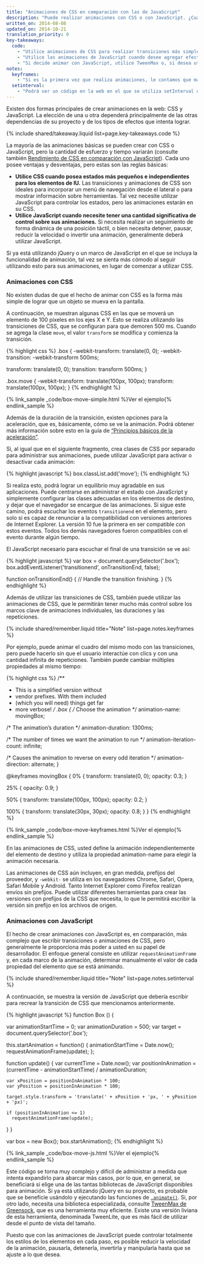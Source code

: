 ```yaml
---
title: "Animaciones de CSS en comparación con las de JavaScript"
description: "Puede realizar animaciones con CSS o con JavaScript. ¿Cuál debe utilizar y por qué?"
written_on: 2014-08-08
updated_on: 2014-10-21
translation_priority: 0
key-takeaways:
  code:
    - "Utilice animaciones de CSS para realizar transiciones más simples de “una sola acción”, como alternar los estados de los elementos de la IU."
    - "Utilice las animaciones de JavaScript cuando desee agregar efectos avanzados como rebotes, detenciones, pausas, rebobinados o disminuciones de velocidad."
    - "Si decide animar con JavaScript, utilice TweenMax o, si desea utilizar una solución más liviana, TweenLite."
notes:
  keyframes:
    - "Si es la primera vez que realiza animaciones, le contamos que marcos clave es un nombre que se utilizaba anteriormente en las animaciones realizadas a mano. Los animadores creaban marcos específicos para una parte de la acción, llamados marcos clave, en los que capturaban acciones como la parte más extrema de algún movimiento, y luego dibujaban todos los marcos individuales entre los marcos clave. En la actualidad, tenemos un proceso similar para las animaciones de CSS, en el que le indicamos al navegador los valores de las propiedades de CSS que se deben tener en determinados puntos y, luego, el navegador completa los espacios vacíos."
  setinterval:
    - "Podrá ver un código en la web en el que se utiliza setInterval o setTimeout para las animaciones. Esta no es una buena idea, ya que la animación no se sincronizará a la frecuencia de actualización de la pantalla, y es muy probable que se produzcan sacudidas y saltos. Siempre debe evitar utilizar este código y, en su lugar, utilizar requestAnimationFrame, el cual está sincronizado adecuadamente."
---
```

<p class="intro">
  Existen dos formas principales de crear animaciones en la web: CSS y JavaScript. La elección de una u otra dependerá principalmente de las otras dependencias de su proyecto y de los tipos de efectos que intenta lograr.
</p>

{% include shared/takeaway.liquid list=page.key-takeaways.code %}

La mayoría de las animaciones básicas se pueden crear con CSS o JavaScript, pero la cantidad de esfuerzo y tiempo variarán (consulte también [Rendimiento de CSS en comparación con JavaScript]({{site.fundamentals}}/look-and-feel/animations/animations-and-performance.html#css-vs-javascript-performance)). Cada uno posee ventajas y desventajas, pero estas son las reglas básicas:

* **Utilice CSS cuando posea estados más pequeños e independientes para los elementos de IU.** Las transiciones y animaciones de CSS son ideales para incorporar un menú de navegación desde el lateral o para mostrar información sobre herramientas. Tal vez necesite utilizar JavaScript para controlar los estados, pero las animaciones estarán en su CSS.
* **Utilice JavaScript cuando necesite tener una cantidad significativa de control sobre sus animaciones.** Si necesita realizar un seguimiento de forma dinámica de una posición táctil, o bien necesita detener, pausar, reducir la velocidad o invertir una animación, generalmente deberá utilizar JavaScript.

Si ya está utilizando jQuery o un marco de JavaScript en el que se incluya la funcionalidad de animación, tal vez se sienta más cómodo al seguir utilizando esto para sus animaciones, en lugar de comenzar a utilizar CSS.

### Animaciones con CSS

No existen dudas de que el hecho de animar con CSS es la forma más simple de lograr que un objeto se mueva en la pantalla.

A continuación, se muestran algunas CSS en las que se moverá un elemento de 100 píxeles en los ejes X e Y. Esto se realiza utilizando las transiciones de CSS, que se configuran para que demoren 500 ms. Cuando se agrega la clase `move`, el valor `transform` se modifica y comienza la transición.

{% highlight css %}
.box {
  -webkit-transform: translate(0, 0);
  -webkit-transition: -webkit-transform 500ms;

  transform: translate(0, 0);
  transition: transform 500ms;
}

.box.move {
  -webkit-transform: translate(100px, 100px);
  transform: translate(100px, 100px);
}
{% endhighlight %}

{% link_sample _code/box-move-simple.html %}Ver el ejemplo{% endlink_sample %}

Además de la duración de la transición, existen opciones para la aceleración, que es, básicamente, cómo se ve la animación. Podrá obtener más información sobre esto en la guía de [“Principios básicos de la aceleración”](the-basics-of-easing.html).

Si, al igual que en el siguiente fragmento, crea clases de CSS por separado para administrar sus animaciones, puede utilizar JavaScript para activar o desactivar cada animación:

{% highlight javascript %}
box.classList.add('move');
{% endhighlight %}

Si realiza esto, podrá lograr un equilibrio muy agradable en sus aplicaciones. Puede centrarse en administrar el estado con JavaScript y simplemente configurar las clases adecuadas en los elementos de destino, y dejar que el navegador se encargue de las animaciones. Si sigue este camino, podrá escuchar los eventos `transitionend` en el elemento, pero solo si es capaz de renunciar a la compatibilidad con versiones anteriores de Internet Explorer. La versión 10 fue la primera en ser compatible con estos eventos. Todos los demás navegadores fueron compatibles con el evento durante algún tiempo.

El JavaScript necesario para escuchar el final de una transición se ve así:

{% highlight javascript %}
var box = document.querySelector('.box');
box.addEventListener('transitionend', onTransitionEnd, false);

function onTransitionEnd() {
  // Handle the transition finishing.
}
{% endhighlight %}

Además de utilizar las transiciones de CSS, también puede utilizar las animaciones de CSS, que le permitirán tener mucho más control sobre los marcos clave de animaciones individuales, las duraciones y las repeticiones.

{% include shared/remember.liquid title="Note" list=page.notes.keyframes %}

Por ejemplo, puede animar el cuadro del mismo modo con las transiciones, pero puede hacerlo sin que el usuario interactúe con clics y con una cantidad infinita de repeticiones. También puede cambiar múltiples propiedades al mismo tiempo:

{% highlight css %}
/**
 * This is a simplified version without
 * vendor prefixes. With them included
 * (which you will need) things get far
 * more verbose!
 */
.box {
  /* Choose the animation */
  animation-name: movingBox;

  /* The animation’s duration */
  animation-duration: 1300ms;

  /* The number of times we want
      the animation to run */
  animation-iteration-count: infinite;

  /* Causes the animation to reverse
      on every odd iteration */
  animation-direction: alternate;
}

@keyframes movingBox {
  0% {
    transform: translate(0, 0);
    opacity: 0.3;
  }

  25% {
    opacity: 0.9;
  }

  50% {
    transform: translate(100px, 100px);
    opacity: 0.2;
  }

  100% {
    transform: translate(30px, 30px);
    opacity: 0.8;
  }
}
{% endhighlight %}

{% link_sample _code/box-move-keyframes.html %}Ver el ejemplo{% endlink_sample %}

En las animaciones de CSS, usted define la animación independientemente del elemento de destino y utiliza la propiedad animation-name para elegir la animación necesaria.

Las animaciones de CSS aún incluyen, en gran medida, prefijos del proveedor, y `-webkit-` se utiliza en los navegadores Chrome, Safari, Opera, Safari Mobile y Android. Tanto Internet Explorer como Firefox realizan envíos sin prefijos. Puede utilizar diferentes herramientas para crear las versiones con prefijos de la CSS que necesita, lo que le permitirá escribir la versión sin prefijo en los archivos de origen.

### Animaciones con JavaScript

El hecho de crear animaciones con JavaScript es, en comparación, más complejo que escribir transiciones o animaciones de CSS, pero generalmente le proporciona más poder a usted en su papel de desarrollador. El enfoque general consiste en utilizar `requestAnimationFrame` y, en cada marco de la animación, determinar manualmente el valor de cada propiedad del elemento que se está animando.

{% include shared/remember.liquid title="Note" list=page.notes.setinterval %}

A continuación, se muestra la versión de JavaScript que debería escribir para recrear la transición de CSS que mencionamos anteriormente.

{% highlight javascript %}
function Box () {

  var animationStartTime = 0;
  var animationDuration = 500;
  var target = document.querySelector('.box');

  this.startAnimation = function() {
    animationStartTime = Date.now();
    requestAnimationFrame(update);
  };

  function update() {
    var currentTime = Date.now();
    var positionInAnimation = (currentTime - animationStartTime) / animationDuration;

    var xPosition = positionInAnimation * 100;
    var yPosition = positionInAnimation * 100;

    target.style.transform = 'translate(' + xPosition + 'px, ' + yPosition + 'px)';

    if (positionInAnimation <= 1)
      requestAnimationFrame(update);
  }
}

var box = new Box();
box.startAnimation();
{% endhighlight %}

{% link_sample _code/box-move-js.html %}Ver el ejemplo{% endlink_sample %}

Este código se torna muy complejo y difícil de administrar a medida que intenta expandirlo para abarcar más casos, por lo que, en general, se beneficiará si elige una de las tantas bibliotecas de JavaScript disponibles para animación. Si ya está utilizando jQuery en su proyecto, es probable que se beneficie usándolo y ejecutando las funciones de [`.animate()`](http://api.jquery.com/animate/). Si, por otro lado, necesita una biblioteca especializada, consulte [TweenMax de Greensock](https://github.com/greensock/GreenSock-JS/tree/master/src/minified), que es una herramienta muy eficiente. Existe una versión liviana de esta herramienta, denominada TweenLite, que es más fácil de utilizar desde el punto de vista del tamaño.

Puesto que con las animaciones de JavaScript puede controlar totalmente los estilos de los elementos en cada paso, es posible reducir la velocidad de la animación, pausarla, detenerla, invertirla y manipularla hasta que se ajuste a lo que desea.


